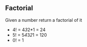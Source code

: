 ## Factorial
Given a number return a factorial of it

- 4! = 4*3*2*1 = 24
- 5! = 5*4*3*2*1 = 120
- 0! = 1